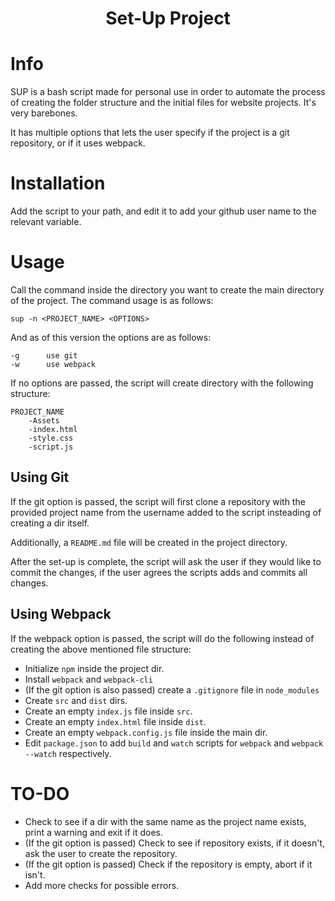 <h1 align="center"> <b>S</b>et-<b>U</b>p <b>P</b>roject </h1>

# <b> Info </b>

SUP is a bash script made for personal use in order to automate the process of creating the folder structure and the initial files for website projects. It's very barebones.

It has multiple options that lets the user specify if the project is a git repository, or if it uses webpack.

# <b> Installation </b>

Add the script to your path, and edit it to add your github user name to the relevant variable.

# <b> Usage </b>

Call the command inside the directory you want to create the main directory of the project. The command usage is as follows:

```
sup -n <PROJECT_NAME> <OPTIONS>
```

And as of this version the options are as follows:

```
-g      use git
-w      use webpack
```

If no options are passed, the script will create directory with the following structure:

```
PROJECT_NAME
    -Assets
    -index.html
    -style.css
    -script.js
```

<h2>Using Git</h2>

If the git option is passed, the script will first clone a repository with the provided project name from the username added to the script insteading of creating a dir itself.

Additionally, a `README.md` file will be created in the project directory.

After the set-up is complete, the script will ask the user if they would like to commit the changes, if the user agrees the scripts adds and commits all changes.

<h2>Using Webpack</h2>

If the webpack option is passed, the script will do the following instead of creating the above mentioned file structure:

* Initialize `npm` inside the project dir.
* Install `webpack` and `webpack-cli`
* (If the git option is also passed) create a `.gitignore` file in `node_modules`
* Create `src` and `dist` dirs.
* Create an empty `index.js` file inside `src`.
* Create an empty `index.html` file inside `dist`.
* Create an empty `webpack.config.js` file inside the main dir.
* Edit `package.json` to add `build` and `watch` scripts for `webpack` and `webpack --watch` respectively.

# <b> TO-DO </b>

* Check to see if a dir with the same name as the project name exists, print a warning and exit if it does.
* (If the git option is passed) Check to see if repository exists, if it doesn't, ask the user to create the repository.
* (If the git option is passed) Check if the repository is empty, abort if it isn't.
* Add more checks for possible errors.

